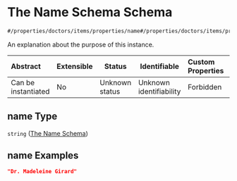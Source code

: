 # The Name Schema Schema

```txt
#/properties/doctors/items/properties/name#/properties/doctors/items/properties/name
```

An explanation about the purpose of this instance.


| Abstract            | Extensible | Status         | Identifiable            | Custom Properties | Additional Properties | Access Restrictions | Defined In                                                                        |
| :------------------ | ---------- | -------------- | ----------------------- | :---------------- | --------------------- | ------------------- | --------------------------------------------------------------------------------- |
| Can be instantiated | No         | Unknown status | Unknown identifiability | Forbidden         | Allowed               | none                | [firebase_final.schema.json\*](firebase_final.schema.json "open original schema") |

## name Type

`string` ([The Name Schema](firebase_final-properties-the-doctors-schema-the-items-schema-properties-the-name-schema.md))

## name Examples

```json
"Dr. Madeleine Girard"
```
